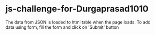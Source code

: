 # js-challenge-for-Durgaprasad1010

The data from JSON is loaded to html table when the page loads.
To add data using form, fill the form and click on 'Submit' button
